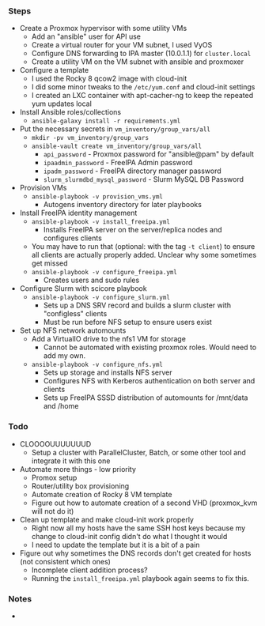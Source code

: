### Steps

- Create a Proxmox hypervisor with some utility VMs
    - Add an "ansible" user for API use
    - Create a virtual router for your VM subnet, I used VyOS
    - Configure DNS forwarding to IPA master (10.0.1.1) for `cluster.local`
    - Create a utility VM on the VM subnet with ansible and proxmoxer
- Configure a template
    - I used the Rocky 8 qcow2 image with cloud-init
    - I did some minor tweaks to the `/etc/yum.conf` and cloud-init settings
    - I created an LXC container with apt-cacher-ng to keep the repeated yum updates local
- Install Ansible roles/collections
    - `ansible-galaxy install -r requirements.yml`
- Put the necessary secrets in `vm_inventory/group_vars/all`
    - `mkdir -pv vm_inventory/group_vars`
    - `ansible-vault create vm_inventory/group_vars/all`
        - `api_password` - Proxmox password for "ansible@pam" by default
        - `ipaadmin_password` - FreeIPA Admin password
        - `ipadm_password` - FreeIPA directory manager password
        - `slurm_slurmdbd_mysql_password` - Slurm MySQL DB Password
- Provision VMs
    - `ansible-playbook -v provision_vms.yml`
        - Autogens inventory directory for later playbooks
- Install FreeIPA identity management
    - `ansible-playbook -v install_freeipa.yml`
        - Installs FreeIPA server on the server/replica nodes and configures clients
    - You may have to run that (optional: with the tag `-t client`) to ensure all clients
        are actually properly added. Unclear why some sometimes get missed
    - `ansible-playbook -v configure_freeipa.yml`
        - Creates users and sudo rules
- Configure Slurm with scicore playbook
    - `ansible-playbook -v configure_slurm.yml`
        - Sets up a DNS SRV record and builds a slurm cluster with "configless" clients
        - Must be run before NFS setup to ensure users exist
- Set up NFS network automounts
    - Add a VirtualIO drive to the nfs1 VM for storage
        - Cannot be automated with existing proxmox roles. Would need to add my own.
    - `ansible-playbook -v configure_nfs.yml`
        - Sets up storage and installs NFS server
        - Configures NFS with Kerberos authentication on both server and clients
        - Sets up FreeIPA SSSD distribution of automounts for /mnt/data and /home


### Todo

- CLOOOOUUUUUUUD
    - Setup a cluster with ParallelCluster, Batch, or some other tool and integrate it with this one
- Automate more things - low priority
    - Promox setup
    - Router/utility box provisioning
    - Automate creation of Rocky 8 VM template
    - Figure out how to automate creation of a second VHD (proxmox_kvm will not do it)
- Clean up template and make cloud-init work properly
    - Right now all my hosts have the same SSH host keys because my change to cloud-init config didn't do what I thought it would
    - I need to update the template but it is a bit of a pain
- Figure out why sometimes the DNS records don't get created for hosts (not consistent which ones)
    - Incomplete client addition process?
    - Running the `install_freeipa.yml` playbook  again seems to fix this.

### Notes
-